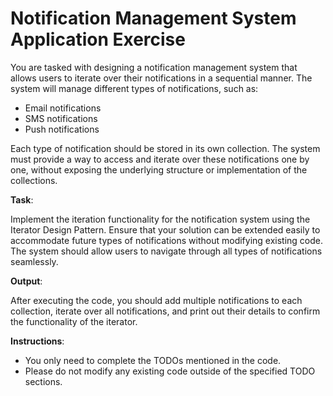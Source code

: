 # Notification Management System Application Exercise

You are tasked with designing a notification management system that allows users to iterate over their notifications in a sequential manner. The system will manage different types of notifications, such as:

* Email notifications
* SMS notifications
* Push notifications

Each type of notification should be stored in its own collection. The system must provide a way to access and iterate over these notifications one by one, without exposing the underlying structure or implementation of the collections.

**Task**:

Implement the iteration functionality for the notification system using the Iterator Design Pattern. Ensure that your solution can be extended easily to accommodate future types of notifications without modifying existing code. The system should allow users to navigate through all types of notifications seamlessly.

**Output**:

After executing the code, you should add multiple notifications to each collection, iterate over all notifications, and print out their details to confirm the functionality of the iterator.

**Instructions**:
* You only need to complete the TODOs mentioned in the code.
* Please do not modify any existing code outside of the specified TODO sections.
